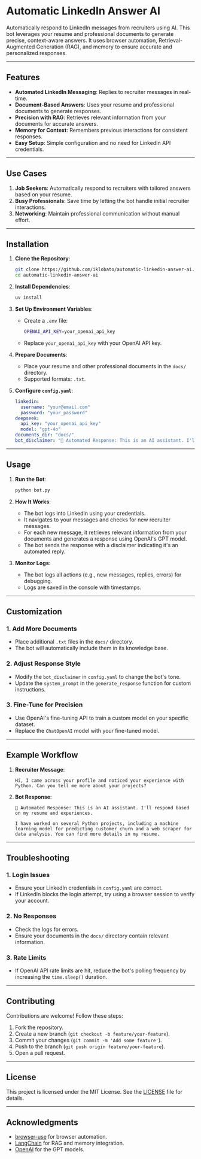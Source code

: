 # **Automatic LinkedIn Answer AI**

Automatically respond to LinkedIn messages from recruiters using AI. This bot leverages your resume and professional documents to generate precise, context-aware answers. It uses browser automation, Retrieval-Augmented Generation (RAG), and memory to ensure accurate and personalized responses.

---

## **Features**
- **Automated LinkedIn Messaging**: Replies to recruiter messages in real-time.
- **Document-Based Answers**: Uses your resume and professional documents to generate responses.
- **Precision with RAG**: Retrieves relevant information from your documents for accurate answers.
- **Memory for Context**: Remembers previous interactions for consistent responses.
- **Easy Setup**: Simple configuration and no need for LinkedIn API credentials.

---

## **Use Cases**
1. **Job Seekers**: Automatically respond to recruiters with tailored answers based on your resume.
2. **Busy Professionals**: Save time by letting the bot handle initial recruiter interactions.
3. **Networking**: Maintain professional communication without manual effort.

---

## **Installation**

1. **Clone the Repository**:
   ```bash
   git clone https://github.com/iklobato/automatic-linkedin-answer-ai.git
   cd automatic-linkedin-answer-ai
   ```

2. **Install Dependencies**:
   ```bash
   uv install 
   ```

3. **Set Up Environment Variables**:
   - Create a `.env` file:
     ```bash
     OPENAI_API_KEY=your_openai_api_key
     ```
   - Replace `your_openai_api_key` with your OpenAI API key.

4. **Prepare Documents**:
   - Place your resume and other professional documents in the `docs/` directory.
   - Supported formats: `.txt`.

5. **Configure `config.yaml`**:
   ```yaml
   linkedin:
     username: "your@email.com"
     password: "your_password"
   deepseek:
     api_key: "your_openai_api_key"
     model: "gpt-4o"
   documents_dir: "docs/"
   bot_disclaimer: "🤖 Automated Response: This is an AI assistant. I'll respond based on my resume and experiences."
   ```

---

## **Usage**

1. **Run the Bot**:
   ```bash
   python bot.py
   ```

2. **How It Works**:
   - The bot logs into LinkedIn using your credentials.
   - It navigates to your messages and checks for new recruiter messages.
   - For each new message, it retrieves relevant information from your documents and generates a response using OpenAI's GPT model.
   - The bot sends the response with a disclaimer indicating it's an automated reply.

3. **Monitor Logs**:
   - The bot logs all actions (e.g., new messages, replies, errors) for debugging.
   - Logs are saved in the console with timestamps.

---

## **Customization**

### **1. Add More Documents**
- Place additional `.txt` files in the `docs/` directory.
- The bot will automatically include them in its knowledge base.

### **2. Adjust Response Style**
- Modify the `bot_disclaimer` in `config.yaml` to change the bot's tone.
- Update the `system_prompt` in the `generate_response` function for custom instructions.

### **3. Fine-Tune for Precision**
- Use OpenAI's fine-tuning API to train a custom model on your specific dataset.
- Replace the `ChatOpenAI` model with your fine-tuned model.

---

## **Example Workflow**

1. **Recruiter Message**:
   ```
   Hi, I came across your profile and noticed your experience with Python. Can you tell me more about your projects?
   ```

2. **Bot Response**:
   ```
   🤖 Automated Response: This is an AI assistant. I'll respond based on my resume and experiences.

   I have worked on several Python projects, including a machine learning model for predicting customer churn and a web scraper for data analysis. You can find more details in my resume.
   ```

---

## **Troubleshooting**

### **1. Login Issues**
- Ensure your LinkedIn credentials in `config.yaml` are correct.
- If LinkedIn blocks the login attempt, try using a browser session to verify your account.

### **2. No Responses**
- Check the logs for errors.
- Ensure your documents in the `docs/` directory contain relevant information.

### **3. Rate Limits**
- If OpenAI API rate limits are hit, reduce the bot's polling frequency by increasing the `time.sleep()` duration.

---

## **Contributing**

Contributions are welcome! Follow these steps:
1. Fork the repository.
2. Create a new branch (`git checkout -b feature/your-feature`).
3. Commit your changes (`git commit -m 'Add some feature'`).
4. Push to the branch (`git push origin feature/your-feature`).
5. Open a pull request.

---

## **License**

This project is licensed under the MIT License. See the [LICENSE](LICENSE) file for details.

---

## **Acknowledgments**
- [browser-use](https://github.com/browser-use/browser-use) for browser automation.
- [LangChain](https://langchain.com) for RAG and memory integration.
- [OpenAI](https://openai.com) for the GPT models.

